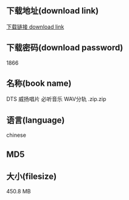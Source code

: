 ## 下载地址(download link)
[下载链接 download link](https://tutu365.netlify.app/?s=DTS+%E5%A8%81%E6%89%AC%E5%94%B1%E7%89%87+%E5%BF%85%E5%90%AC%E9%9F%B3%E4%B9%90+WAV%E5%88%86%E8%BD%A8+.zip)

## 下载密码(download password)
1866

## 名称(book name)
DTS 威扬唱片 必听音乐 WAV分轨 .zip.zip

## 语言(language)
chinese

## MD5


## 大小(filesize)
450.8 MB
